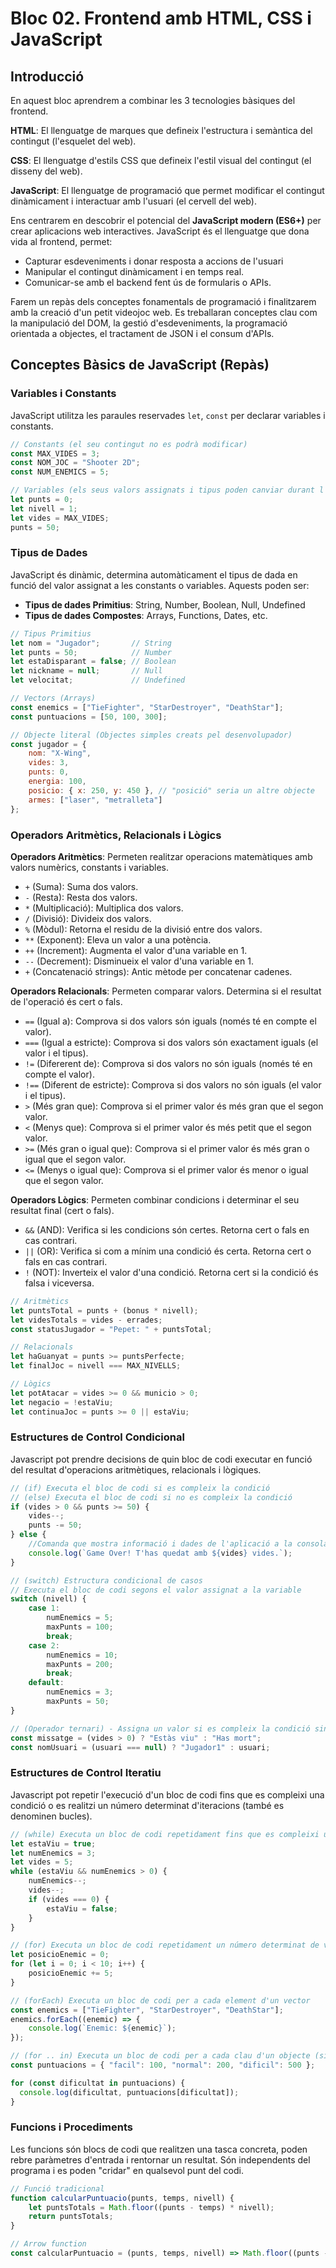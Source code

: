 # Bloc 02. Frontend amb HTML, CSS i JavaScript

## Introducció

En aquest bloc aprendrem a combinar les 3 tecnologies bàsiques del frontend.

**HTML**: El llenguatge de marques que defineix l'estructura i semàntica del contingut (l'esquelet del web).

**CSS**: El llenguatge d'estils CSS que defineix l'estil visual del contingut (el disseny del web).

**JavaScript**: El llenguatge de programació que permet modificar el contingut dinàmicament i interactuar amb l'usuari (el cervell del web).

Ens centrarem en descobrir el potencial del **JavaScript modern (ES6+)** per crear aplicacions web interactives. JavaScript és el llenguatge que dona vida al frontend, permet: 
- Capturar esdeveniments i donar resposta a accions de l'usuari
- Manipular el contingut dinàmicament i en temps real.
- Comunicar-se amb el backend fent ús de formularis o APIs.

Farem un repàs dels conceptes fonamentals de programació i finalitzarem amb la creació d'un petit videojoc web. Es treballaran conceptes clau com la manipulació del DOM, la gestió d'esdeveniments, la programació orientada a objectes, el tractament de JSON i el consum d'APIs.

## Conceptes Bàsics de JavaScript (Repàs)

### Variables i Constants

JavaScript utilitza les paraules reservades `let`, `const` per declarar variables i constants.

```javascript
// Constants (el seu contingut no es podrà modificar)
const MAX_VIDES = 3;
const NOM_JOC = "Shooter 2D";
const NUM_ENEMICS = 5;

// Variables (els seus valors assignats i tipus poden canviar durant l'execució)
let punts = 0;
let nivell = 1;
let vides = MAX_VIDES;
punts = 50;
```

### Tipus de Dades

JavaScript és dinàmic, determina automàticament el tipus de dada en funció del valor assignat a les constants o variables. Aquests poden ser:

- **Tipus de dades Primitius**: String, Number, Boolean, Null, Undefined
- **Tipus de dades Compostes**: Arrays, Functions, Dates, etc.

```javascript
// Tipus Primitius
let nom = "Jugador";       // String
let punts = 50;            // Number  
let estaDisparant = false; // Boolean
let nickname = null;       // Null
let velocitat;             // Undefined

// Vectors (Arrays)
const enemics = ["TieFighter", "StarDestroyer", "DeathStar"];
const puntuacions = [50, 100, 300];

// Objecte literal (Objectes simples creats pel desenvolupador)
const jugador = {
    nom: "X-Wing",
    vides: 3,
    punts: 0,
    energia: 100,
    posicio: { x: 250, y: 450 }, // "posició" seria un altre objecte
    armes: ["laser", "metralleta"]
};
```

### Operadors Aritmètics, Relacionals i Lògics

**Operadors Aritmètics**: Permeten realitzar operacions matemàtiques amb valors numèrics, constants i variables.
- `+` (Suma): Suma dos valors.
- `-` (Resta): Resta dos valors.
- `*` (Multiplicació): Multiplica dos valors.
- `/` (Divisió): Divideix dos valors.
- `%` (Mòdul): Retorna el residu de la divisió entre dos valors.
- `**` (Exponent): Eleva un valor a una potència.
- `++` (Increment): Augmenta el valor d'una variable en 1.
- `--` (Decrement): Disminueix el valor d'una variable en 1.
- `+` (Concatenació strings): Antic mètode per concatenar cadenes.

**Operadors Relacionals**: Permeten comparar valors. Determina si el resultat de l'operació és cert o fals.
- `==` (Igual a): Comprova si dos valors són iguals (només té en compte el valor).
- `===` (Igual a estricte): Comprova si dos valors són exactament iguals (el valor i el tipus).
- `!=` (Difererent de): Comprova si dos valors no són iguals (només té en compte el valor).
- `!==` (Diferent de estricte): Comprova si dos valors no són iguals (el valor i el tipus).
- `>` (Més gran que): Comprova si el primer valor és més gran que el segon valor.
- `<` (Menys que): Comprova si el primer valor és més petit que el segon valor.
- `>=` (Més gran o igual que): Comprova si el primer valor és més gran o igual que el segon valor.
- `<=` (Menys o igual que): Comprova si el primer valor és menor o igual que el segon valor.

**Operadors Lògics**: Permeten combinar condicions i determinar el seu resultat final (cert o fals).
- `&&` (AND): Verifica si les condicions són certes. Retorna cert o fals en cas contrari.
- `||` (OR): Verifica si com a mínim una condició és certa. Retorna cert o fals en cas contrari.
- `!` (NOT): Inverteix el valor d'una condició. Retorna cert si la condició és falsa i viceversa.

```javascript
// Aritmètics
let puntsTotal = punts + (bonus * nivell);
let videsTotals = vides - errades;
const statusJugador = "Pepet: " + puntsTotal;

// Relacionals
let haGuanyat = punts >= puntsPerfecte;
let finalJoc = nivell === MAX_NIVELLS;

// Lògics
let potAtacar = vides >= 0 && municio > 0;
let negacio = !estaViu;
let continuaJoc = punts >= 0 || estaViu;
```

### Estructures de Control Condicional

Javascript pot prendre decisions de quin bloc de codi executar en funció del resultat d'operacions aritmètiques, relacionals i lògiques.

```javascript
// (if) Executa el bloc de codi si es compleix la condició
// (else) Executa el bloc de codi si no es compleix la condició
if (vides > 0 && punts >= 50) {
    vides--;
    punts -= 50;
} else {
    //Comanda que mostra informació i dades de l'aplicació a la consola del desenvolupador
    console.log(`Game Over! T'has quedat amb ${vides} vides.`);
}

// (switch) Estructura condicional de casos
// Executa el bloc de codi segons el valor assignat a la variable 
switch (nivell) {
    case 1:
        numEnemics = 5;
        maxPunts = 100;
        break;
    case 2:
        numEnemics = 10;
        maxPunts = 200;
        break;
    default:
        numEnemics = 3;
        maxPunts = 50;
}

// (Operador ternari) - Assigna un valor si es compleix la condició sinó assigna un altre valor.
const missatge = (vides > 0) ? "Estàs viu" : "Has mort";
const nomUsuari = (usuari === null) ? "Jugador1" : usuari;
```

### Estructures de Control Iteratiu

Javascript pot repetir l'execució d'un bloc de codi fins que es compleixi una condició o es realitzi un número determinat d'iteracions (també es denominen bucles).

```javascript
// (while) Executa un bloc de codi repetidament fins que es compleixi una condició
let estaViu = true;
let numEnemics = 3;
let vides = 5;
while (estaViu && numEnemics > 0) {
    numEnemics--;
    vides--;
    if (vides === 0) {
        estaViu = false;
    }
}

// (for) Executa un bloc de codi repetidament un número determinat de vegades
let posicioEnemic = 0;
for (let i = 0; i < 10; i++) {
    posicioEnemic += 5;
}

// (forEach) Executa un bloc de codi per a cada element d'un vector
const enemics = ["TieFighter", "StarDestroyer", "DeathStar"];
enemics.forEach((enemic) => {
    console.log(`Enemic: ${enemic}`);
});

// (for .. in) Executa un bloc de codi per a cada clau d'un objecte (simula un array associatiu)
const puntuacions = { "facil": 100, "normal": 200, "dificil": 500 };

for (const dificultat in puntuacions) {
  console.log(dificultat, puntuacions[dificultat]);
}
```

### Funcions i Procediments

Les funcions són blocs de codi que realitzen una tasca concreta, poden rebre paràmetres d'entrada i rentornar un resultat. Són independents del programa i es poden "cridar" en qualsevol punt del codi.

```javascript
// Funció tradicional
function calcularPuntuacio(punts, temps, nivell) {
    let puntsTotals = Math.floor((punts - temps) * nivell);
    return puntsTotals;
}

// Arrow function
const calcularPuntuacio = (punts, temps, nivell) => Math.floor((punts - temps) * nivell);
```